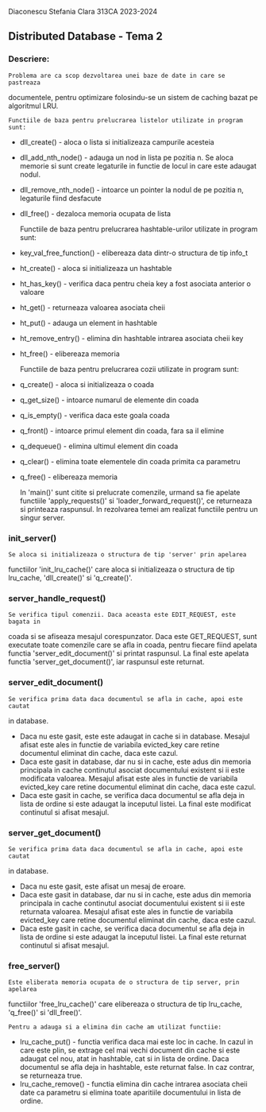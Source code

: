 Diaconescu Stefania Clara 313CA 2023-2024

## Distributed Database - Tema 2

### Descriere:

    Problema are ca scop dezvoltarea unei baze de date in care se pastreaza
documentele, pentru optimizare folosindu-se un sistem de caching bazat pe
algoritmul LRU.

    Functiile de baza pentru prelucrarea listelor utilizate in program sunt:
* dll_create() - aloca o lista si initializeaza campurile acesteia
* dll_add_nth_node() - adauga un nod in lista pe pozitia n. Se aloca memorie
si sunt create legaturile in functie de locul in care este adaugat nodul.
* dll_remove_nth_node() - intoarce un pointer la nodul de pe pozitia n,
legaturile fiind desfacute
* dll_free() - dezaloca memoria ocupata de lista

    Functiile de baza pentru prelucrarea hashtable-urilor utilizate in program
sunt:
* key_val_free_function() - elibereaza data dintr-o structura de tip info_t
* ht_create() - aloca si initializeaza un hashtable
* ht_has_key() - verifica daca pentru cheia key a fost asociata anterior o
valoare
* ht_get() - returneaza valoarea asociata cheii
* ht_put() - adauga un element in hashtable
* ht_remove_entry() - elimina din hashtable intrarea asociata cheii key
* ht_free() - elibereaza memoria

    Functiile de baza pentru prelucrarea cozii utilizate in program sunt:
* q_create() - aloca si initializeaza o coada
* q_get_size() - intoarce numarul de elemente din coada
* q_is_empty() - verifica daca este goala coada
* q_front() - intoarce primul element din coada, fara sa il elimine
* q_dequeue() - elimina ultimul element din coada
* q_clear() - elimina toate elementele din coada primita ca parametru
* q_free() - elibereaza memoria

    In 'main()' sunt citite si prelucrate comenzile, urmand sa fie apelate
functiile 'apply_requests()' si 'loader_forward_request()', ce returneaza si
printeaza raspunsul. In rezolvarea temei am realizat functiile pentru un
singur server.

### init_server()

    Se aloca si initializeaza o structura de tip 'server' prin apelarea
functiilor 'init_lru_cache()' care aloca si initializeaza o structura de tip
lru_cache, 'dll_create()' si 'q_create()'.

### server_handle_request()

    Se verifica tipul comenzii. Daca aceasta este EDIT_REQUEST, este bagata in
coada si se afiseaza mesajul corespunzator. Daca este GET_REQUEST, sunt
executate toate comenzile care se afla in coada, pentru fiecare fiind apelata
functia 'server_edit_document()' si printat raspunsul. La final este apelata
functia 'server_get_document()', iar raspunsul este returnat.

### server_edit_document()

    Se verifica prima data daca documentul se afla in cache, apoi este cautat
in database.
- Daca nu este gasit, este este adaugat in cache si in database. Mesajul
afisat este ales in functie de variabila evicted_key care retine documentul
eliminat din cache, daca este cazul.
- Daca este gasit in database, dar nu si in cache, este adus din memoria
principala in cache continutul asociat documentului existent si ii este
modificata valoarea. Mesajul afisat este ales in functie de variabila
evicted_key care retine documentul eliminat din cache, daca este cazul.
- Daca este gasit in cache, se verifica daca documentul se afla deja in lista
de ordine si este adaugat la inceputul listei. La final este modificat
continutul si afisat mesajul.

### server_get_document()

    Se verifica prima data daca documentul se afla in cache, apoi este cautat
in database.
- Daca nu este gasit, este afisat un mesaj de eroare.
- Daca este gasit in database, dar nu si in cache, este adus din memoria
principala in cache continutul asociat documentului existent si ii este
returnata valoarea. Mesajul afisat este ales in functie de variabila
evicted_key care retine documentul eliminat din cache, daca este cazul.
- Daca este gasit in cache, se verifica daca documentul se afla deja in lista
de ordine si este adaugat la inceputul listei. La final este returnat
continutul si afisat mesajul.

### free_server()

    Este eliberata memoria ocupata de o structura de tip server, prin apelarea
functiilor 'free_lru_cache()' care elibereaza o structura de tip lru_cache,
'q_free()' si 'dll_free()'.

    Pentru a adauga si a elimina din cache am utilizat functiie:
* lru_cache_put() - functia verifica daca mai este loc in cache. In cazul in
care este plin, se extrage cel mai vechi document din cache si este adaugat
cel nou, atat in hashtable, cat si in lista de ordine. Daca documentul se
afla deja in hashtable, este returnat false. In caz contrar, se returneaza
true.
* lru_cache_remove() - functia elimina din cache intrarea asociata cheii date
ca parametru si elimina toate aparitiile documentului in lista de ordine.
